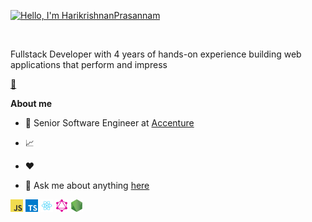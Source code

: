 <p><a href="https://www.hari-krishnan.com/" target="_blank"><img width="80%" alt="Hello, I'm HarikrishnanPrasannam" src="https://media.licdn.com/dms/image/v2/D5616AQFdNCIVSBfCKw/profile-displaybackgroundimage-shrink_350_1400/B56ZeQtNBlHQAc-/0/1750479460787?e=1756339200&v=beta&t=cGJizqtOpYf8t5qxWIbUNGt8uYscaevkbeHuMSBJck8" /></a></p>

<br />

Fullstack Developer with 4 years of hands-on experience building web applications that perform and impress

<a href="" target="_blank">:page_with_curl:</a>

**About me**

- 💼 Senior Software Engineer at [Accenture](https://www.accenture.com/in-en)

- 📈 

- ❤️ 

- 💬 Ask me about anything [here](https://www.hari-krishnan.com/#contact)

<code><img height="20" alt="javascript" src="https://raw.githubusercontent.com/github/explore/80688e429a7d4ef2fca1e82350fe8e3517d3494d/topics/javascript/javascript.png"></code>
<code><img height="20" alt="typescript" src="https://raw.githubusercontent.com/github/explore/80688e429a7d4ef2fca1e82350fe8e3517d3494d/topics/typescript/typescript.png"></code>
<code><img height="20" alt="react" src="https://raw.githubusercontent.com/github/explore/80688e429a7d4ef2fca1e82350fe8e3517d3494d/topics/react/react.png"></code>
<code><img height="20" alt="graphql" src="https://raw.githubusercontent.com/github/explore/5c058a388828bb5fde0bcafd4bc867b5bb3f26f3/topics/graphql/graphql.png"></code>
<code><img height="20" alt="nodejs" src="https://raw.githubusercontent.com/github/explore/80688e429a7d4ef2fca1e82350fe8e3517d3494d/topics/nodejs/nodejs.png"></code>    




